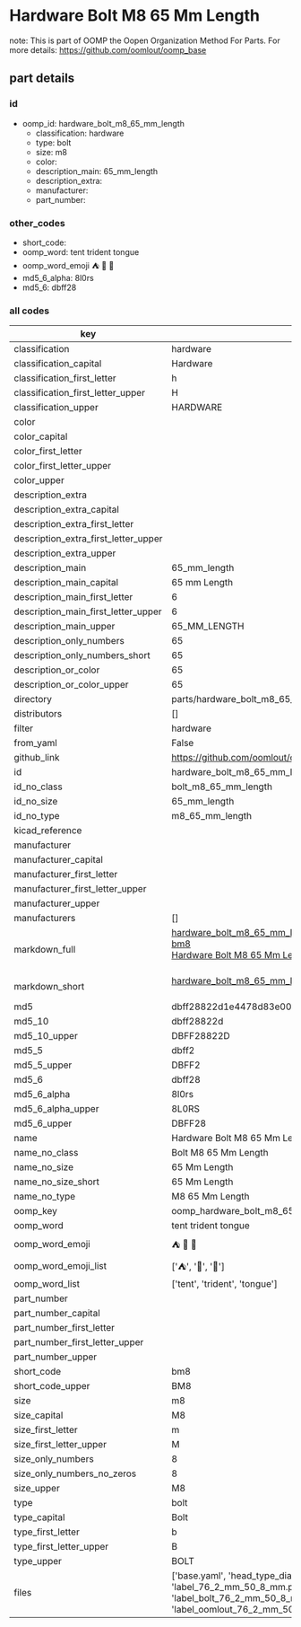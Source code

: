 # Hardware Bolt M8 65 Mm Length  

note: This is part of OOMP the Oopen Organization Method For Parts. For more details: https://github.com/oomlout/oomp_base

##  part details





### id
* oomp_id: hardware_bolt_m8_65_mm_length
  * classification: hardware
  * type: bolt
  * size: m8
  * color: 
  * description_main: 65_mm_length
  * description_extra: 
  * manufacturer: 
  * part_number: 

### other_codes
* short_code: 
* oomp_word: tent trident tongue
* oomp_word_emoji :tent: :trident: :tongue:
* md5_6_alpha: 8l0rs
* md5_6: dbff28

### all codes 
| key | value |  
| --- | --- |  
| classification | hardware |  
| classification_capital | Hardware |  
| classification_first_letter | h |  
| classification_first_letter_upper | H |  
| classification_upper | HARDWARE |  
| color |  |  
| color_capital |  |  
| color_first_letter |  |  
| color_first_letter_upper |  |  
| color_upper |  |  
| description_extra |  |  
| description_extra_capital |  |  
| description_extra_first_letter |  |  
| description_extra_first_letter_upper |  |  
| description_extra_upper |  |  
| description_main | 65_mm_length |  
| description_main_capital | 65 mm Length |  
| description_main_first_letter | 6 |  
| description_main_first_letter_upper | 6 |  
| description_main_upper | 65_MM_LENGTH |  
| description_only_numbers | 65 |  
| description_only_numbers_short | 65 |  
| description_or_color | 65 |  
| description_or_color_upper | 65 |  
| directory | parts/hardware_bolt_m8_65_mm_length |  
| distributors | [] |  
| filter | hardware |  
| from_yaml | False |  
| github_link | https://github.com/oomlout/oomlout_oomp_part_src/tree/main/parts/hardware_bolt_m8_65_mm_length/working |  
| id | hardware_bolt_m8_65_mm_length |  
| id_no_class | bolt_m8_65_mm_length |  
| id_no_size | 65_mm_length |  
| id_no_type | m8_65_mm_length |  
| kicad_reference |  |  
| manufacturer |  |  
| manufacturer_capital |  |  
| manufacturer_first_letter |  |  
| manufacturer_first_letter_upper |  |  
| manufacturer_upper |  |  
| manufacturers | [] |  
| markdown_full | [hardware_bolt_m8_65_mm_length](https://github.com/oomlout/oomlout_oomp_part_src/tree/main/parts/hardware_bolt_m8_65_mm_length/working)<br>[bm8](https://github.com/oomlout/oomlout_oomp_part_src/tree/main/parts/hardware_bolt_m8_65_mm_length/working)<br>[Hardware Bolt M8 65 Mm Length](https://github.com/oomlout/oomlout_oomp_part_src/tree/main/parts/hardware_bolt_m8_65_mm_length/working)<br><br> |  
| markdown_short | [hardware_bolt_m8_65_mm_length](https://github.com/oomlout/oomlout_oomp_part_src/tree/main/parts/hardware_bolt_m8_65_mm_length/working)<br><br> |  
| md5 | dbff28822d1e4478d83e00b9ab0ac9c2 |  
| md5_10 | dbff28822d |  
| md5_10_upper | DBFF28822D |  
| md5_5 | dbff2 |  
| md5_5_upper | DBFF2 |  
| md5_6 | dbff28 |  
| md5_6_alpha | 8l0rs |  
| md5_6_alpha_upper | 8L0RS |  
| md5_6_upper | DBFF28 |  
| name | Hardware Bolt M8 65 Mm Length |  
| name_no_class | Bolt M8 65 Mm Length |  
| name_no_size | 65 Mm Length |  
| name_no_size_short | 65 Mm Length |  
| name_no_type | M8 65 Mm Length |  
| oomp_key | oomp_hardware_bolt_m8_65_mm_length |  
| oomp_word | tent trident tongue |  
| oomp_word_emoji | :tent: :trident: :tongue: |  
| oomp_word_emoji_list | [':tent:', ':trident:', ':tongue:'] |  
| oomp_word_list | ['tent', 'trident', 'tongue'] |  
| part_number |  |  
| part_number_capital |  |  
| part_number_first_letter |  |  
| part_number_first_letter_upper |  |  
| part_number_upper |  |  
| short_code | bm8 |  
| short_code_upper | BM8 |  
| size | m8 |  
| size_capital | M8 |  
| size_first_letter | m |  
| size_first_letter_upper | M |  
| size_only_numbers | 8 |  
| size_only_numbers_no_zeros | 8 |  
| size_upper | M8 |  
| type | bolt |  
| type_capital | Bolt |  
| type_first_letter | b |  
| type_first_letter_upper | B |  
| type_upper | BOLT |  
| files | ['base.yaml', 'head_type_diagram.png', 'label_15_mm_30_mm.pdf', 'label_15_mm_30_mm.svg', 'label_76_2_mm_50_8_mm.pdf', 'label_76_2_mm_50_8_mm.svg', 'label_bolt_76_2_mm_50_8_mm.pdf', 'label_bolt_76_2_mm_50_8_mm.svg', 'label_oomlout_76_2_mm_50_8_mm.pdf', 'label_oomlout_76_2_mm_50_8_mm.svg', 'readme.md', 'type_diagram.png', 'working.json', 'working.yaml'] |  
